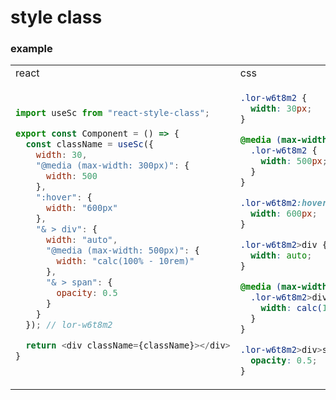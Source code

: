 # style class

### example

<table>

<tr>
<td>

<img width=322/>
react

</td>
<td>

<img width=322/>
css

</td>
</tr>

<tr>
<td>

```javascript
import useSc from "react-style-class";

export const Component = () => {
  const className = useSc({
    width: 30,
    "@media (max-width: 300px)": {
      width: 500
    },
    ":hover": {
      width: "600px"
    },
    "& > div": {
      width: "auto",
      "@media (max-width: 500px)": {
        width: "calc(100% - 10rem)"
      },
      "& > span": {
        opacity: 0.5
      }
    }
  }); // lor-w6t8m2

  return <div className={className}></div>
}
```

</td>

<td>

```css
.lor-w6t8m2 {
  width: 30px;
}

@media (max-width: 300px) {
  .lor-w6t8m2 {
    width: 500px;
  }
}

.lor-w6t8m2:hover {
  width: 600px;
}

.lor-w6t8m2>div {
  width: auto;
}

@media (max-width: 500px) {
  .lor-w6t8m2>div {
    width: calc(100% - 10rem);
  }
}

.lor-w6t8m2>div>span {
  opacity: 0.5;
}
```

</td>
</tr>


</table>
